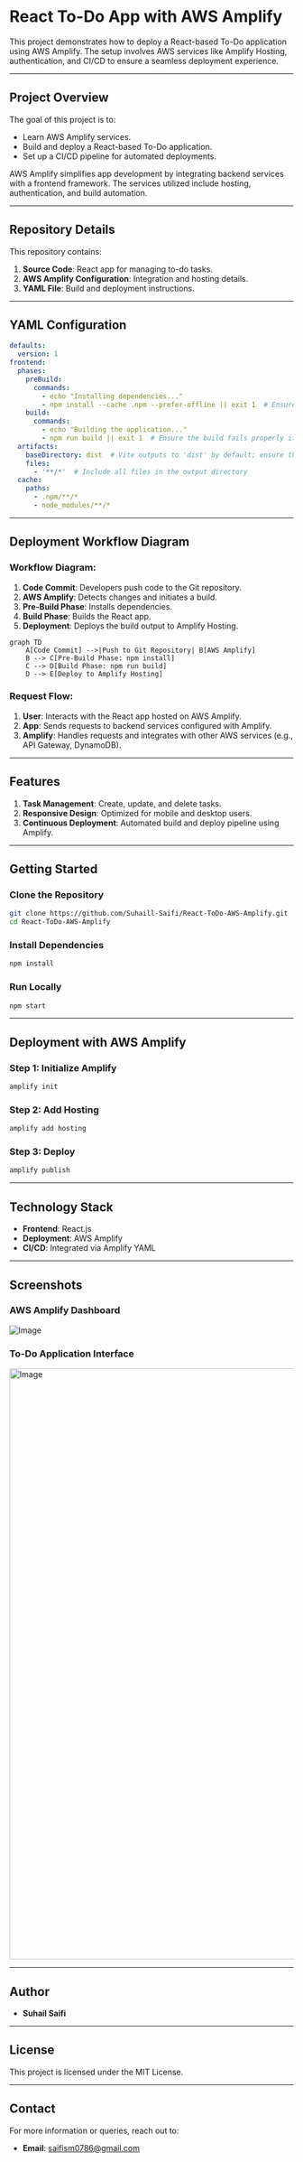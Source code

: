 # React To-Do App with AWS Amplify

This project demonstrates how to deploy a React-based To-Do application using AWS Amplify. The setup involves AWS services like Amplify Hosting, authentication, and CI/CD to ensure a seamless deployment experience.

---

## Project Overview

The goal of this project is to:
- Learn AWS Amplify services.
- Build and deploy a React-based To-Do application.
- Set up a CI/CD pipeline for automated deployments.

AWS Amplify simplifies app development by integrating backend services with a frontend framework. The services utilized include hosting, authentication, and build automation.

---

## Repository Details

This repository contains:
1. **Source Code**: React app for managing to-do tasks.
2. **AWS Amplify Configuration**: Integration and hosting details.
3. **YAML File**: Build and deployment instructions.

---

## YAML Configuration

```yaml
defaults:
  version: 1
frontend:
  phases:
    preBuild:
      commands:
        - echo "Installing dependencies..."
        - npm install --cache .npm --prefer-offline || exit 1  # Ensure installation fails if there’s an error
    build:
      commands:
        - echo "Building the application..."
        - npm run build || exit 1  # Ensure the build fails properly if there's an error
  artifacts:
    baseDirectory: dist  # Vite outputs to 'dist' by default; ensure this matches your Vite config
    files:
      - '**/*'  # Include all files in the output directory
  cache:
    paths:
      - .npm/**/*
      - node_modules/**/*
```

---

## Deployment Workflow Diagram

### Workflow Diagram:
1. **Code Commit**: Developers push code to the Git repository.
2. **AWS Amplify**: Detects changes and initiates a build.
3. **Pre-Build Phase**: Installs dependencies.
4. **Build Phase**: Builds the React app.
5. **Deployment**: Deploys the build output to Amplify Hosting.

```mermaid
graph TD
    A[Code Commit] -->|Push to Git Repository| B[AWS Amplify]
    B --> C[Pre-Build Phase: npm install]
    C --> D[Build Phase: npm run build]
    D --> E[Deploy to Amplify Hosting]
```

### Request Flow:
1. **User**: Interacts with the React app hosted on AWS Amplify.
2. **App**: Sends requests to backend services configured with Amplify.
3. **Amplify**: Handles requests and integrates with other AWS services (e.g., API Gateway, DynamoDB).

---

## Features

1. **Task Management**: Create, update, and delete tasks.
2. **Responsive Design**: Optimized for mobile and desktop users.
3. **Continuous Deployment**: Automated build and deploy pipeline using Amplify.

---

## Getting Started

### Clone the Repository
```bash
git clone https://github.com/Suhaill-Saifi/React-ToDo-AWS-Amplify.git
cd React-ToDo-AWS-Amplify
```

### Install Dependencies
```bash
npm install
```

### Run Locally
```bash
npm start
```

---

## Deployment with AWS Amplify

### Step 1: Initialize Amplify
```bash
amplify init
```

### Step 2: Add Hosting
```bash
amplify add hosting
```

### Step 3: Deploy
```bash
amplify publish
```

---

## Technology Stack

- **Frontend**: React.js
- **Deployment**: AWS Amplify
- **CI/CD**: Integrated via Amplify YAML

---

## Screenshots

### AWS Amplify Dashboard
![Image](https://github.com/user-attachments/assets/e4cabdd5-6900-49ee-bdd7-adf7076284fd)
### To-Do Application Interface
<img width="1047" alt="Image" src="https://github.com/user-attachments/assets/c3e5fac8-5c7b-4356-83c3-03a988781ad9" />  

---

## Author
- **Suhail Saifi**


---

## License

This project is licensed under the MIT License.

---

## Contact

For more information or queries, reach out to:
- **Email**: saifism0786@gmail.com

